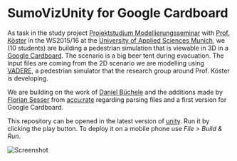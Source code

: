 # SumoVizUnity for Google Cardboard

As task in the study project [Projektstudium Modellierungsseminar](http://fi.cs.hm.edu/fi/rest/public/modul/title/projektstudiummodellierungsseminar) with [Prof. Köster](http://www.cs.hm.edu/die_fakultaet/ansprechpartner/professoren/koester/index.de.html) in the WS2015/16 at the [University of Applied Sciences Munich](http://hm.edu/), we (10 students) are building a pedestrian simulation that is viewable in 3D in a [Google Cardboard](https://www.google.com/get/cardboard/). The scenario is a big beer tent during evacuation. The input files are coming from the 2D scenario we are modelling using [VADERE](http://www.multikosi.de/teilvorhaben-der-hm), a pedestrian simulator that the research group around Prof. Köster is developing.

We are building on the work of [Daniel Büchele](https://github.com/danielbuechele) and the additions made by [Florian Sesser](https://github.com/hacklschorsch) from [accu:rate](http://www.accu-rate.de/) regarding parsing files and a first version for Google Cardboard.

This repository can be opened in the latest version of [unity](https://unity3d.com/). Run it by clicking the play button. To deploy it on a mobile phone use *File > Build & Run*.

![Screenshot](https://raw.githubusercontent.com/benjaminaaron/SumoVizUnity/master/screenshot.jpg)
